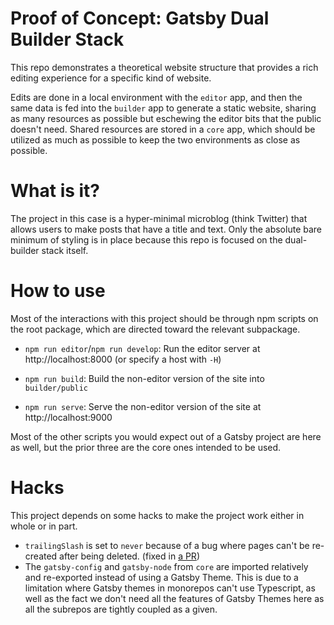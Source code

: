 # Proof of Concept: Gatsby Dual Builder Stack

This repo demonstrates a theoretical website structure that provides a rich editing experience for a specific kind of website.

Edits are done in a local environment with the `editor` app, and then the same data is fed into the `builder` app to generate a static website, sharing as many resources as possible but eschewing the editor bits that the public doesn't need.
Shared resources are stored in a `core` app, which should be utilized as much as possible to keep the two environments as close as possible.

# What is it?

The project in this case is a hyper-minimal microblog (think Twitter) that allows users to make posts that have a title and text. Only the absolute bare minimum of styling is in place because this repo is focused on the dual-builder stack itself.

# How to use

Most of the interactions with this project should be through npm scripts on the root package, which are directed toward the relevant subpackage.

- `npm run editor`/`npm run develop`: Run the editor server at http://localhost:8000 (or specify a host with `-H`)

- `npm run build`: Build the non-editor version of the site into `builder/public`

- `npm run serve`: Serve the non-editor version of the site at http://localhost:9000

Most of the other scripts you would expect out of a Gatsby project are here as well, but the prior three are the core ones intended to be used.

# Hacks

This project depends on some hacks to make the project work either in whole or in part.

- `trailingSlash` is set to `never` because of a bug where pages can't be re-created after being deleted. (fixed in [a PR](https://github.com/gatsbyjs/gatsby/pull/37745))
- The `gatsby-config` and `gatsby-node` from `core` are imported relatively and re-exported instead of using a Gatsby Theme. This is due to a limitation where Gatsby themes in monorepos can't use Typescript, as well as the fact we don't need all the features of Gatsby Themes here as all the subrepos are tightly coupled as a given.
